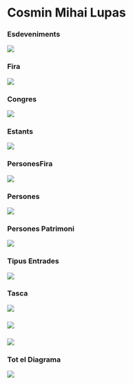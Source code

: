 # Cosmin Mihai Lupas

### Esdeveniments

![](https://github.com/cosminlupas/FiresCongressos/blob/master/1.png)

### Fira

![](https://github.com/cosminlupas/FiresCongressos/blob/master/2.png)

### Congres

![](https://github.com/cosminlupas/FiresCongressos/blob/master/3.png)

### Estants

![](https://github.com/cosminlupas/FiresCongressos/blob/master/4.png)

### PersonesFira

![](https://github.com/cosminlupas/FiresCongressos/blob/master/5.png)

### Persones

![](https://github.com/cosminlupas/FiresCongressos/blob/master/6.png)

### Persones Patrimoni

![](https://github.com/cosminlupas/FiresCongressos/blob/master/7.png)

### Tipus Entrades

![](https://github.com/cosminlupas/FiresCongressos/blob/master/8.png)

### Tasca

![](https://github.com/cosminlupas/FiresCongressos/blob/master/9.png)

###

![](https://github.com/cosminlupas/FiresCongressos/blob/master/10.png)

### 

![](https://github.com/cosminlupas/FiresCongressos/blob/master/11.png)

### Tot el Diagrama

![](https://github.com/cosminlupas/FiresCongressos/blob/master/12.png)

